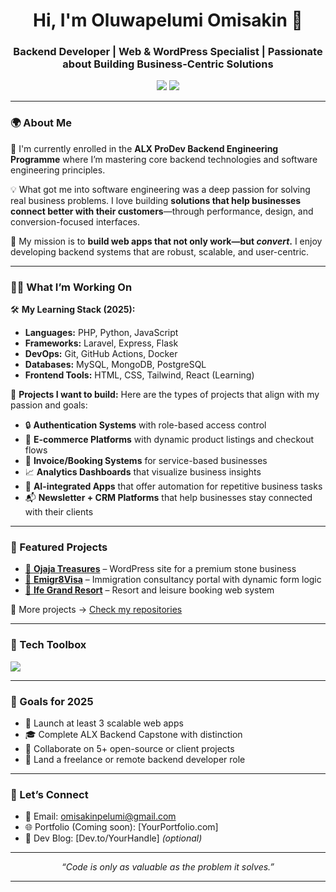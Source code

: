<h1 align="center">Hi, I'm Oluwapelumi Omisakin 👋</h1>
<h3 align="center">Backend Developer | Web & WordPress Specialist | Passionate about Building Business-Centric Solutions</h3>

<p align="center">
  <a href="https://www.linkedin.com/in/oluwapelumi-omisakin/"><img src="https://img.shields.io/badge/-LinkedIn-blue?style=flat-square&logo=linkedin"></a>
  <a href="https://github.com/Emmanuel5012"><img src="https://img.shields.io/github/followers/Emmanuel5012?label=GitHub&style=flat-square"></a>
</p>

---

### 🌍 About Me

🚀 I'm currently enrolled in the **ALX ProDev Backend Engineering Programme** where I’m mastering core backend technologies and software engineering principles.

💡 What got me into software engineering was a deep passion for solving real business problems. I love building **solutions that help businesses connect better with their customers**—through performance, design, and conversion-focused interfaces.

🎯 My mission is to **build web apps that not only work—but *convert*.** I enjoy developing backend systems that are robust, scalable, and user-centric.

---

### 👷‍♂️ What I’m Working On

🛠️ **My Learning Stack (2025):**

- **Languages:** PHP, Python, JavaScript
- **Frameworks:** Laravel, Express, Flask
- **DevOps:** Git, GitHub Actions, Docker
- **Databases:** MySQL, MongoDB, PostgreSQL
- **Frontend Tools:** HTML, CSS, Tailwind, React (Learning)

🧠 **Projects I want to build:**
Here are the types of projects that align with my passion and goals:
- 🔒 **Authentication Systems** with role-based access control  
- 🛒 **E-commerce Platforms** with dynamic product listings and checkout flows  
- 🧾 **Invoice/Booking Systems** for service-based businesses  
- 📈 **Analytics Dashboards** that visualize business insights  
- 🤖 **AI-integrated Apps** that offer automation for repetitive business tasks  
- 📬 **Newsletter + CRM Platforms** that help businesses stay connected with their clients

---

### 📌 Featured Projects

- [🔗 **Ojaja Treasures**](https://ojajatreasures.org) – WordPress site for a premium stone business
- [🔗 **Emigr8Visa**](https://emigr8visa.com) – Immigration consultancy portal with dynamic form logic
- [🔗 **Ife Grand Resort**](https://ifegrandresorts.com.ng) – Resort and leisure booking web system

📁 More projects → [Check my repositories](https://github.com/Emmanuel5012?tab=repositories)

---

### 🧰 Tech Toolbox

<p align="left">
  <img src="https://skillicons.dev/icons?i=php,laravel,js,html,css,wordpress,git,github,docker,mysql,react" />
</p>

---

### 🎯 Goals for 2025

- 🚀 Launch at least 3 scalable web apps
- 🎓 Complete ALX Backend Capstone with distinction
- 👥 Collaborate on 5+ open-source or client projects
- 🧳 Land a freelance or remote backend developer role

---

### 💬 Let’s Connect

- 📩 Email: <a href="mailto:omisakinpelumi@gmail.com">omisakinpelumi@gmail.com</a>
- 🌐 Portfolio (Coming soon): [YourPortfolio.com]
- 🧠 Dev Blog: [Dev.to/YourHandle] *(optional)*

---

<p align="center">
  <i>“Code is only as valuable as the problem it solves.”</i>
</p>

---
